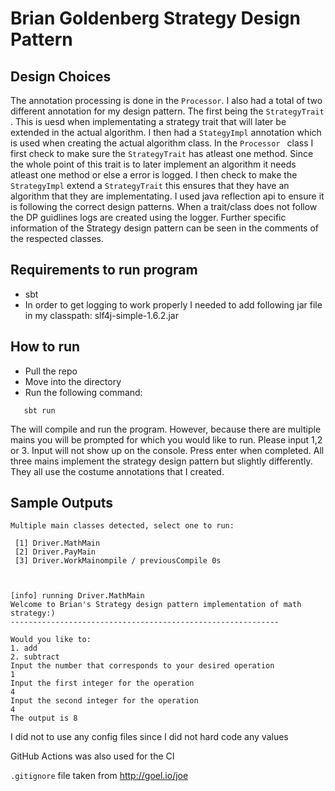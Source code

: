 # Brian Goldenberg Strategy Design Pattern

## Design Choices
The annotation processing is done in the    ```Processor```. I also had a total of two different annotation for my design pattern. The first being the   ``` StrategyTrait   ```.
 This is uesd when implementating a strategy trait that will later be extended in the actual algorithm. I then had a    ```StategyImpl``` annotation which is used when creating the actual algorithm class. In the  ```Processor ``` class 
 I first check to make sure the  ``` StrategyTrait ``` has atleast one method. Since the whole point of this trait is to later implement an algorithm it needs atleast one method or else a error is logged. I then check to make the  ``` StrategyImpl``` 
 extend a  ``` StrategyTrait ``` this ensures that they have an algorithm that they are implementating. I used java reflection api to ensure it is following the correct design patterns. When a trait/class does not follow the DP guidlines logs are created
 using the logger. Further specific information of the Strategy design pattern can be seen in the comments of the respected classes. 

## Requirements to run program 
 - sbt
 - In order to get logging to work properly I needed to add following jar file in my classpath: slf4j-simple-1.6.2.jar
##  How to run
  - Pull the repo
   - Move into the directory 
   - Run the following command:
    
```console
   sbt run
```
The will compile and run the program. However, because there are multiple mains you will be prompted for which you would like to run. Please input 1,2 or 3. Input will not show up on the console. Press enter when completed. 
All three mains implement the strategy design pattern but slightly differently. They all use the costume annotations that I created.
## Sample Outputs
```console
Multiple main classes detected, select one to run:

 [1] Driver.MathMain
 [2] Driver.PayMain
 [3] Driver.WorkMainompile / previousCompile 0s



[info] running Driver.MathMain 
Welcome to Brian's Strategy design pattern implementation of math strategy:) 
------------------------------------------------------------

Would you like to:
1. add 
2. subtract
Input the number that corresponds to your desired operation
1
Input the first integer for the operation
4
Input the second integer for the operation
4
The output is 8
```

I did not to use any config files since I did not hard code any values

GitHub Actions was also used for the CI

```.gitignore``` file taken from http://goel.io/joe 
